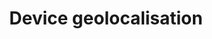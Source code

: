 ---
title: "Device geolocalisation"
excerpt: "Prediction of device localisation based on cross validation"
git_url: "https://github.com/savoga/device-geolocalisation/"
image: "/assets/img/satellite.png"
publish: true
---